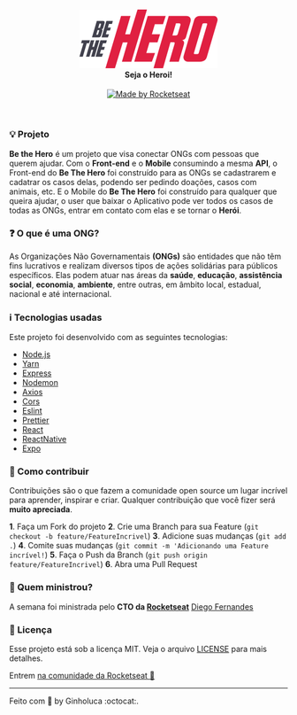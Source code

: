 <h4 align="center">
<img src="./frontend/src/assets/logo.svg" width="250px" /><br>
 <b>Seja o Heroi!</b>
</h4>
<p align="center">
  <a href="https://rocketseat.com.br"  target="_blank">
    <img alt="Made by Rocketseat" src="https://img.shields.io/badge/made%20by-Rocketseat-purple">
  </a>
</p>

<br>

### :bulb: Projeto

<b>Be the Hero</b> é um projeto que visa conectar ONGs com pessoas que querem ajudar. Com o <b>Front-end</b> e o <b>Mobile</b> consumindo a mesma <b>API</b>, o Front-end do <b>Be The Hero</b> foi construído para as ONGs se cadastrarem e cadatrar os casos delas, podendo ser pedindo doações, casos com animais, etc. E o Mobile do <b>Be The Hero</b> foi construído para qualquer que queira ajudar, o user que baixar o Aplicativo pode ver todos os casos de todas as ONGs, entrar em contato com elas e se tornar o <b>Herói</b>. 

### :question: O que é uma ONG? <br>
As Organizações Não Governamentais <b>(ONGs)</b> são entidades que não têm fins lucrativos e realizam diversos tipos de ações solidárias para públicos específicos. Elas podem atuar nas áreas da <b>saúde</b>, <b>educação</b>, <b>assistência social</b>, <b>economia</b>, <b>ambiente</b>, entre outras, em âmbito local, estadual, nacional e até internacional.

### :information_source: Tecnologias usadas
Este projeto foi desenvolvido com as seguintes tecnologias:
- [Node.js](https://nodejs.org/en/)
- [Yarn](https://yarnpkg.com/)
- [Express](https://expressjs.com/pt-br/)
- [Nodemon](https://www.npmjs.com/package/nodemon)
- [Axios](https://www.npmjs.com/package/axios)
- [Cors](https://www.npmjs.com/package/cors)
- [Eslint](https://www.npmjs.com/package/eslint)
- [Prettier](https://prettier.io/)
- [React](https://reactjs.org/)
- [ReactNative](https://reactnative.dev/)
- [Expo](https://expo.io/)


### :balloon: Como contribuir

Contribuições são o que fazem a comunidade open source um lugar incrível para aprender, inspirar e criar. Qualquer contribuição que você fizer será **muito apreciada**.

<b>1</b>. Faça um Fork do projeto
<b>2</b>. Crie uma Branch para sua Feature (`git checkout -b feature/FeatureIncrivel`)
<b>3</b>. Adicione suas mudanças (`git add .`)
<b>4</b>. Comite suas mudanças (`git commit -m 'Adicionando uma Feature incrível!`)
<b>5</b>. Faça o Push da Branch (`git push origin feature/FeatureIncrivel`)
<b>6</b>. Abra uma Pull Request

### :rocket: Quem ministrou?

A semana foi ministrada pelo <b>CTO da <a href="https://rocketseat.com.br/">Rocketseat</a></b> [Diego Fernandes](https://github.com/diego3g)

### :memo: Licença

Esse projeto está sob a licença MIT. Veja o arquivo [LICENSE](LICENSE) para mais detalhes.

Entrem [na comunidade da Rocketseat :rocket:](https://discordapp.com/invite/gCRAFhc)

---

Feito com 💜 by Ginholuca :octocat:.

